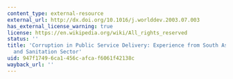 ```yaml
---
content_type: external-resource
external_url: http://dx.doi.org/10.1016/j.worlddev.2003.07.003
has_external_license_warning: true
license: https://en.wikipedia.org/wiki/All_rights_reserved
status: ''
title: 'Corruption in Public Service Delivery: Experience from South Asia''s Water
  and Sanitation Sector'
uid: 947f1749-6ca1-456c-afca-f6061f42138c
wayback_url: ''
---
```

